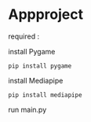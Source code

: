 # Appproject

required :

install Pygame
```
pip install pygame
```
install Mediapipe
```
pip install mediapipe
```

run main.py
